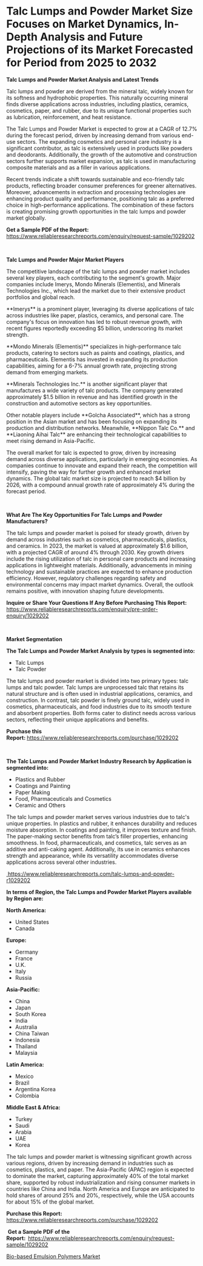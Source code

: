 <p><h1>Talc Lumps and Powder Market Size Focuses on Market Dynamics, In-Depth Analysis and Future Projections of its Market Forecasted for Period from 2025 to 2032</h1></p><p><strong>Talc Lumps and Powder Market Analysis and Latest Trends</strong></p>
<p><p>Talc lumps and powder are derived from the mineral talc, widely known for its softness and hydrophobic properties. This naturally occurring mineral finds diverse applications across industries, including plastics, ceramics, cosmetics, paper, and rubber, due to its unique functional properties such as lubrication, reinforcement, and heat resistance. </p><p>The Talc Lumps and Powder Market is expected to grow at a CAGR of 12.7% during the forecast period, driven by increasing demand from various end-use sectors. The expanding cosmetics and personal care industry is a significant contributor, as talc is extensively used in products like powders and deodorants. Additionally, the growth of the automotive and construction sectors further supports market expansion, as talc is used in manufacturing composite materials and as a filler in various applications. </p><p>Recent trends indicate a shift towards sustainable and eco-friendly talc products, reflecting broader consumer preferences for greener alternatives. Moreover, advancements in extraction and processing technologies are enhancing product quality and performance, positioning talc as a preferred choice in high-performance applications. The combination of these factors is creating promising growth opportunities in the talc lumps and powder market globally.</p></p>
<p><strong>Get a Sample PDF of the Report:&nbsp;</strong> <a href="https://www.reliableresearchreports.com/enquiry/request-sample/1029202?utm_campaign=2606&utm_medium=2&utm_source=Github&utm_content=ia&utm_term=21032025&utm_id=talc-lumps-and-powder">https://www.reliableresearchreports.com/enquiry/request-sample/1029202</a></p>
<p>&nbsp;</p>
<p><strong>Talc Lumps and Powder Major Market Players</strong></p>
<p><p>The competitive landscape of the talc lumps and powder market includes several key players, each contributing to the segment's growth. Major companies include Imerys, Mondo Minerals (Elementis), and Minerals Technologies Inc., which lead the market due to their extensive product portfolios and global reach.</p><p>**Imerys** is a prominent player, leveraging its diverse applications of talc across industries like paper, plastics, ceramics, and personal care. The company's focus on innovation has led to robust revenue growth, with recent figures reportedly exceeding $5 billion, underscoring its market strength.</p><p>**Mondo Minerals (Elementis)** specializes in high-performance talc products, catering to sectors such as paints and coatings, plastics, and pharmaceuticals. Elementis has invested in expanding its production capabilities, aiming for a 6-7% annual growth rate, projecting strong demand from emerging markets.</p><p>**Minerals Technologies Inc.** is another significant player that manufactures a wide variety of talc products. The company generated approximately $1.5 billion in revenue and has identified growth in the construction and automotive sectors as key opportunities.</p><p>Other notable players include **Golcha Associated**, which has a strong position in the Asian market and has been focusing on expanding its production and distribution networks. Meanwhile, **Nippon Talc Co.** and **Liaoning Aihai Talc** are enhancing their technological capabilities to meet rising demand in Asia-Pacific.</p><p>The overall market for talc is expected to grow, driven by increasing demand across diverse applications, particularly in emerging economies. As companies continue to innovate and expand their reach, the competition will intensify, paving the way for further growth and enhanced market dynamics. The global talc market size is projected to reach $4 billion by 2026, with a compound annual growth rate of approximately 4% during the forecast period.</p></p>
<p>&nbsp;</p>
<p><strong>What Are The Key Opportunities For Talc Lumps and Powder Manufacturers?</strong></p>
<p><p>The talc lumps and powder market is poised for steady growth, driven by demand across industries such as cosmetics, pharmaceuticals, plastics, and ceramics. In 2023, the market is valued at approximately $1.6 billion, with a projected CAGR of around 4% through 2030. Key growth drivers include the rising utilization of talc in personal care products and increasing applications in lightweight materials. Additionally, advancements in mining technology and sustainable practices are expected to enhance production efficiency. However, regulatory challenges regarding safety and environmental concerns may impact market dynamics. Overall, the outlook remains positive, with innovation shaping future developments.</p></p>
<p><strong>Inquire or Share Your Questions If Any Before Purchasing This Report:</strong> <a href="https://www.reliableresearchreports.com/enquiry/pre-order-enquiry/1029202?utm_campaign=2606&utm_medium=2&utm_source=Github&utm_content=ia&utm_term=21032025&utm_id=talc-lumps-and-powder">https://www.reliableresearchreports.com/enquiry/pre-order-enquiry/1029202</a></p>
<p>&nbsp;</p>
<p><strong>Market Segmentation</strong></p>
<p><strong>The Talc Lumps and Powder Market Analysis by types is segmented into:</strong></p>
<p><ul><li>Talc Lumps</li><li>Talc Powder</li></ul></p>
<p><p>The talc lumps and powder market is divided into two primary types: talc lumps and talc powder. Talc lumps are unprocessed talc that retains its natural structure and is often used in industrial applications, ceramics, and construction. In contrast, talc powder is finely ground talc, widely used in cosmetics, pharmaceuticals, and food industries due to its smooth texture and absorbent properties. Both forms cater to distinct needs across various sectors, reflecting their unique applications and benefits.</p></p>
<p><strong>Purchase this Report:&nbsp;</strong><a href="https://www.reliableresearchreports.com/purchase/1029202?utm_campaign=2606&utm_medium=2&utm_source=Github&utm_content=ia&utm_term=21032025&utm_id=talc-lumps-and-powder">https://www.reliableresearchreports.com/purchase/1029202</a></p>
<p>&nbsp;</p>
<p><strong>The Talc Lumps and Powder Market Industry Research by Application is segmented into:</strong></p>
<p><ul><li>Plastics and Rubber</li><li>Coatings and Painting</li><li>Paper Making</li><li>Food, Pharmaceuticals and Cosmetics</li><li>Ceramic and Others</li></ul></p>
<p><p>The talc lumps and powder market serves various industries due to talc's unique properties. In plastics and rubber, it enhances durability and reduces moisture absorption. In coatings and painting, it improves texture and finish. The paper-making sector benefits from talc’s filler properties, enhancing smoothness. In food, pharmaceuticals, and cosmetics, talc serves as an additive and anti-caking agent. Additionally, its use in ceramics enhances strength and appearance, while its versatility accommodates diverse applications across several other industries.</p></p>
<p><a href="https://www.reliableresearchreports.com/talc-lumps-and-powder-r1029202?utm_campaign=2606&utm_medium=2&utm_source=Github&utm_content=ia&utm_term=21032025&utm_id=talc-lumps-and-powder">&nbsp;https://www.reliableresearchreports.com/talc-lumps-and-powder-r1029202</a></p>
<p><strong>In terms of Region, the Talc Lumps and Powder Market Players available by Region are:</strong></p>
<p>
    <p> <strong> North America: </strong>
        <ul>
            <li>United States</li>
            <li>Canada</li>
        </ul>
        </p> 
    <p> <strong> Europe: </strong>
        <ul>
            <li>Germany</li>
            <li>France</li>
            <li>U.K.</li>
            <li>Italy</li>
            <li>Russia</li>
        </ul>
        </p> 
    <p> <strong> Asia-Pacific: </strong>
        <ul>
            <li>China</li>
            <li>Japan</li>
            <li>South Korea</li>
            <li>India</li>
            <li>Australia</li>
            <li>China Taiwan</li>
            <li>Indonesia</li>
            <li>Thailand</li>
            <li>Malaysia</li>
        </ul>
        </p> 
    <p> <strong> Latin America: </strong>
        <ul>
            <li>Mexico</li>
            <li>Brazil</li>
            <li>Argentina Korea</li>
            <li>Colombia</li>
        </ul>
        </p> 
    <p> <strong> Middle East & Africa: </strong>
        <ul>
            <li>Turkey</li>
            <li>Saudi</li>
            <li>Arabia</li>
            <li>UAE</li>
            <li>Korea</li>
        </ul>
    </p>
    </p>
<p><p>The talc lumps and powder market is witnessing significant growth across various regions, driven by increasing demand in industries such as cosmetics, plastics, and paper. The Asia-Pacific (APAC) region is expected to dominate the market, capturing approximately 40% of the total market share, supported by robust industrialization and rising consumer markets in countries like China and India. North America and Europe are anticipated to hold shares of around 25% and 20%, respectively, while the USA accounts for about 15% of the global market.</p></p>
<p><strong>Purchase this Report: </strong><a href="https://www.reliableresearchreports.com/purchase/1029202?utm_campaign=2606&utm_medium=2&utm_source=Github&utm_content=ia&utm_term=21032025&utm_id=talc-lumps-and-powder">https://www.reliableresearchreports.com/purchase/1029202</a></p>
<p>&nbsp;<strong>Get a Sample PDF of the Report:&nbsp;&nbsp;</strong><a href="https://www.reliableresearchreports.com/enquiry/request-sample/1029202?utm_campaign=2606&utm_medium=2&utm_source=Github&utm_content=ia&utm_term=21032025&utm_id=talc-lumps-and-powder">https://www.reliableresearchreports.com/enquiry/request-sample/1029202</a></p>
<p><strong></strong></p>
<p><p><a href="https://github.com/forgazerbyjt/Market-Research-Report-List-1/blob/main/bio-based-emulsion-polymers-market.md?utm_campaign=2606&utm_medium=2&utm_source=Github&utm_content=ia&utm_term=21032025&utm_id=talc-lumps-and-powder">Bio-based Emulsion Polymers Market</a></p></p>